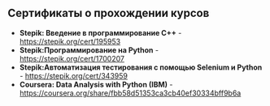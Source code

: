 ## Сертификаты о прохождении курсов
* **Stepik: Введение в программирование C++** - https://stepik.org/cert/195953
* **Stepik:Программирование на Python** - https://stepik.org/cert/1700207
* **Stepik:Автоматизация тестирования с помощью Selenium и Python** - https://stepik.org/cert/343959
* **Coursera: Data Analysis with Python (IBM)** - https://coursera.org/share/fbb58d51353ca3cb40ef30334bff9b6a
